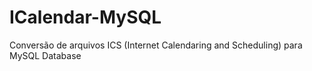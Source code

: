 # ICalendar-MySQL
Conversão de arquivos ICS (Internet Calendaring and Scheduling) para MySQL Database
